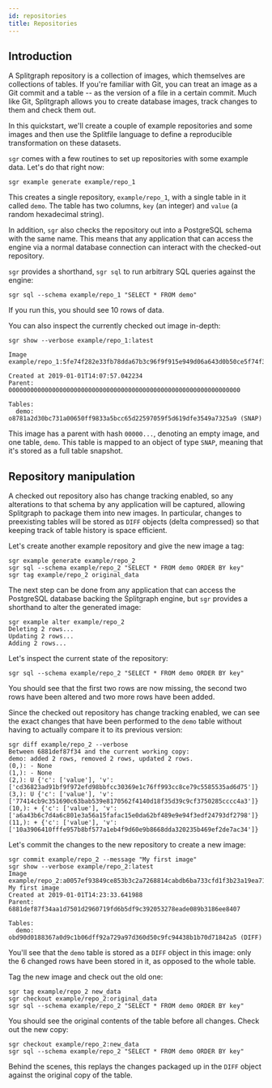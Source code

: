 ```yaml
---
id: repositories
title: Repositories
---
```


## Introduction

A Splitgraph repository is a collection of images, which themselves are
collections of tables. If you're familiar with Git, you can treat an
image as a Git commit and a table -- as the version of a file in a
certain commit. Much like Git, Splitgraph allows you to create database
images, track changes to them and check them out.

In this quickstart, we'll create a couple of example repositories and
some images and then use the Splitfile language to define a reproducible
transformation on these datasets.

`sgr` comes with a few routines to set up repositories with some example
data. Let's do that right now:

    sgr example generate example/repo_1

This creates a single repository, `example/repo_1`, with a single table
in it called `demo`. The table has two columns, `key` (an integer) and
`value` (a random hexadecimal string).

In addition, `sgr` also checks the repository out into a PostgreSQL
schema with the same name. This means that any application that can
access the engine via a normal database connection can interact with the
checked-out repository.

`sgr` provides a shorthand, `sgr sql` to run arbitrary SQL queries
against the engine:

    sgr sql --schema example/repo_1 "SELECT * FROM demo"

If you run this, you should see 10 rows of data.

You can also inspect the currently checked out image in-depth:

    sgr show --verbose example/repo_1:latest

    Image example/repo_1:5fe74f282e33fb78dda67b3c96f9f915e949d06a643d0b50ce5f74f35ad1e3c7

    Created at 2019-01-01T14:07:57.042234
    Parent: 0000000000000000000000000000000000000000000000000000000000000000

    Tables:
      demo: o8781a2d30bc731a00650ff9833a5bcc65d22597059f5d619dfe3549a7325a9 (SNAP)

This image has a parent with hash `00000...`, denoting an empty image,
and one table, `demo`. This table is mapped to an object of type `SNAP`,
meaning that it's stored as a full table snapshot.

## Repository manipulation

A checked out repository also has change tracking enabled, so any
alterations to that schema by any application will be captured, allowing
Splitgraph to package them into new images. In particular, changes to
preexisting tables will be stored as `DIFF` objects (delta compressed)
so that keeping track of table history is space efficient.

Let's create another example repository and give the new image a tag:

    sgr example generate example/repo_2
    sgr sql --schema example/repo_2 "SELECT * FROM demo ORDER BY key"
    sgr tag example/repo_2 original_data

The next step can be done from any application that can access the
PostgreSQL database backing the Splitgraph engine, but `sgr` provides a
shorthand to alter the generated image:

    sgr example alter example/repo_2
    Deleting 2 rows...
    Updating 2 rows...
    Adding 2 rows...

Let's inspect the current state of the repository:

    sgr sql --schema example/repo_2 "SELECT * FROM demo ORDER BY key"

You should see that the first two rows are now missing, the second two
rows have been altered and two more rows have been added.

Since the checked out repository has change tracking enabled, we can see
the exact changes that have been performed to the `demo` table without
having to actually compare it to its previous version:

    sgr diff example/repo_2 --verbose
    Between 6881def87f34 and the current working copy:
    demo: added 2 rows, removed 2 rows, updated 2 rows.
    (0,): - None
    (1,): - None
    (2,): U {'c': ['value'], 'v': ['cd36823ad91bf9f972efd98bbfcc30369e1c76ff993cc8ce79c5585535ad6d75']}
    (3,): U {'c': ['value'], 'v': ['77414cb9c351690c63bab539e8170562f4140d18f35d39c9cf3750285cccc4a3']}
    (10,): + {'c': ['value'], 'v': ['a6a43b6c7d4a6c801e3a56a15fafac15e0da62bf489e9e94f3edf24793df2798']}
    (11,): + {'c': ['value'], 'v': ['10a3906410fffe957b8bf577a1eb4f9d60e9b8668dda320235b469ef2de7ac34']}

Let's commit the changes to the new repository to create a new image:

    sgr commit example/repo_2 --message "My first image"
    sgr show --verbose example/repo_2:latest
    Image example/repo_2:a0057ef93849ce853b3c2a7268814cabdb6ba733cfd1f3b23a19ea719e11a98d
    My first image
    Created at 2019-01-01T14:23:33.641988
    Parent: 6881def87f34aa1d7501d2960719fd6b5df9c392053278eade089b3186ee8407

    Tables:
      demo: obd90d0188367a0d9c1b06dff92a729a97d360d50c9fc94438b1b70d71842a5 (DIFF)

You'll see that the `demo` table is stored as a `DIFF` object in this
image: only the 6 changed rows have been stored in it, as opposed to the
whole table.

Tag the new image and check out the old one:

    sgr tag example/repo_2 new_data
    sgr checkout example/repo_2:original_data
    sgr sql --schema example/repo_2 "SELECT * FROM demo ORDER BY key"

You should see the original contents of the table before all changes.
Check out the new copy:

    sgr checkout example/repo_2:new_data
    sgr sql --schema example/repo_2 "SELECT * FROM demo ORDER BY key"

Behind the scenes, this replays the changes packaged up in the `DIFF`
object against the original copy of the table.
